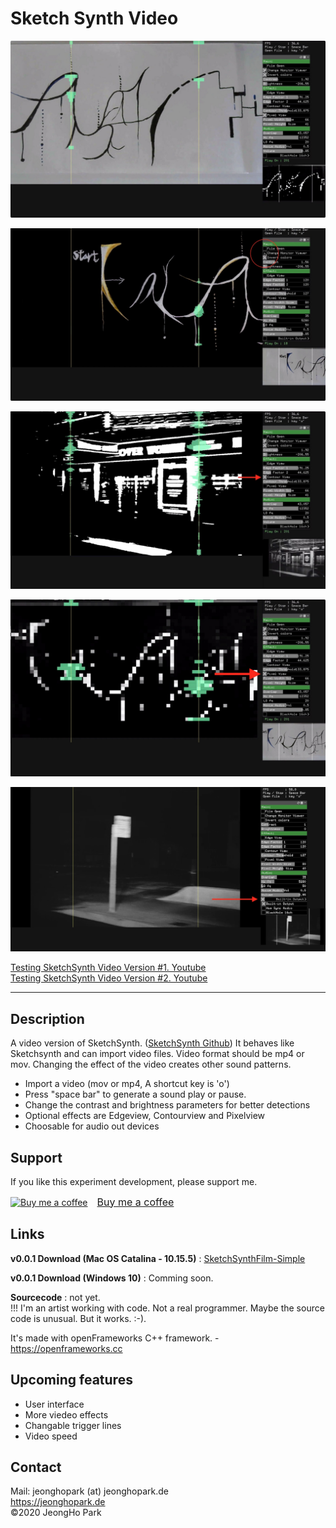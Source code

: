# Sketch Synth Video

![Main](media/main_screen.jpg)         

![Change view](media/swap_mainView.jpg)         

![Contour view](media/contourView.jpg)         

![Pixel view](media/pixelView.jpg)         

![Dropdown menu for audio output](media/audioDevices.jpg)        

[Testing SketchSynth Video Version #1. Youtube](https://www.youtube.com/embed/SqY2iRIYjlY)        
[Testing SketchSynth Video Version #2. Youtube](https://www.youtube.com/embed/2jNWzR8PiiM)		

<hr>		

## Description						
A video version of SketchSynth. (<a target="_blank" href="https://github.com/jeonghopark/SketchSynth-Simple">SketchSynth Github</a>) It behaves like Sketchsynth and can import video files. Video format should be mp4 or mov. Changing the effect of the video creates other sound patterns.        

- Import a video (mov or mp4, A shortcut key is 'o')      
- Press "space bar" to generate a sound play or pause.      
- Change the contrast and brightness parameters for better detections      
- Optional effects are Edgeview, Contourview and Pixelview        
- Choosable for audio out devices           

## Support				
If you like this experiment development, please support me.
<link href="https://fonts.googleapis.com/css?family=Arial" rel="stylesheet"><a class="bmc-button" target="_blank" href="https://www.buymeacoffee.com/c4KbpP0oa"><img src="https://cdn.buymeacoffee.com/buttons/bmc-new-btn-logo.svg" alt="Buy me a coffee"><span style="margin-left:15px;font-size:16px !important;">Buy me a coffee</span></a>

## Links
<b>v0.0.1 Download (Mac OS Catalina - 10.15.5)</b> : [SketchSynthFilm-Simple](https://github.com/jeonghopark/SketchSynthFilm-Simple/releases/tag/v0.0.1)				

<b>v0.0.1 Download (Windows 10)</b> : Comming soon.				

<b>Sourcecode</b> : not yet.         
!!! I'm an artist working with code. Not a real programmer. Maybe the source code is unusual. But it works. :-).            

It's made with openFrameworks C++ framework. - <a target="_blank" href="https://openframeworks.cc">https://openframeworks.cc</a>

## Upcoming features
- User interface	
- More viedeo effects		
- Changable trigger lines
- Video speed

## Contact		
Mail: jeonghopark (at) jeonghopark.de             
<a target="_blank" href="https://jeonghopark.de">https://jeonghopark.de</a>             
©2020 JeongHo Park             

